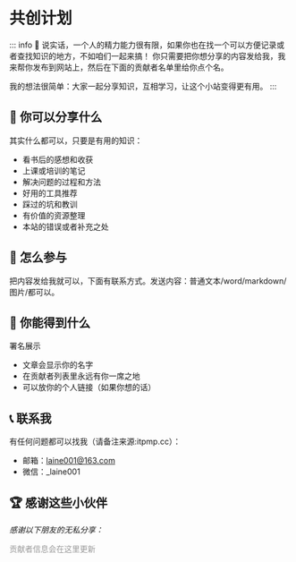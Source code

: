 # 共创计划

::: info 🌟
说实话，一个人的精力能力很有限，如果你也在找一个可以方便记录或者查找知识的地方，不如咱们一起来搞！
你只需要把你想分享的内容发给我，我来帮你发布到网站上，然后在下面的贡献者名单里给你点个名。

我的想法很简单：大家一起分享知识，互相学习，让这个小站变得更有用。
:::

## 📝 你可以分享什么

其实什么都可以，只要是有用的知识：

- 看书后的感想和收获
- 上课或培训的笔记
- 解决问题的过程和方法
- 好用的工具推荐
- 踩过的坑和教训
- 有价值的资源整理
- 本站的错误或者补充之处

## 🚀 怎么参与

把内容发给我就可以，下面有联系方式。发送内容：普通文本/word/markdown/图片/都可以。

## 🎁 你能得到什么

署名展示
- 文章会显示你的名字
- 在贡献者列表里永远有你一席之地
- 可以放你的个人链接（如果你想的话）


## 📞 联系我

有任何问题都可以找我（请备注来源:itpmp.cc）：

- 邮箱：laine001@163.com
- 微信：_laine001

## 🏆 感谢这些小伙伴

*感谢以下朋友的无私分享：*

<span style="color: #999;">贡献者信息会在这里更新</span>
